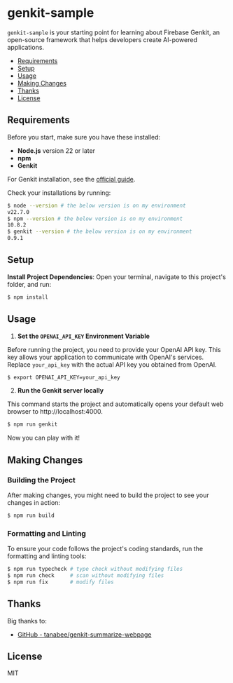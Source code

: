 # genkit-sample

`genkit-sample` is your starting point for learning about Firebase Genkit, an open-source framework that helps developers create AI-powered applications.

- [Requirements](#requirements)
- [Setup](#setup)
- [Usage](#usage)
- [Making Changes](#making-changes)
- [Thanks](#thanks)
- [License](#license)

## Requirements

Before you start, make sure you have these installed:

- **Node.js** version 22 or later
- **npm**
- **Genkit**

For Genkit installation, see the [official guide](https://firebase.google.com/docs/genkit/get-started).

Check your installations by running:

```bash
$ node --version # the below version is on my environment
v22.7.0
$ npm --version # the below version is on my environment
10.8.2
$ genkit --version # the below version is on my environment
0.9.1
```

## Setup

**Install Project Dependencies**: Open your terminal, navigate to this project's folder, and run:

```bash
$ npm install
```

## Usage

1. **Set the `OPENAI_API_KEY` Environment Variable**

Before running the project, you need to provide your OpenAI API key. This key allows your application to communicate with OpenAI's services. Replace `your_api_key` with the actual API key you obtained from OpenAI.

```bash
$ export OPENAI_API_KEY=your_api_key
```

2. **Run the Genkit server locally**

This command starts the project and automatically opens your default web browser to http://localhost:4000.

```bash
$ npm run genkit
```

Now you can play with it!

## Making Changes

### Building the Project

After making changes, you might need to build the project to see your changes in action:

```bash
$ npm run build
```

### Formatting and Linting

To ensure your code follows the project's coding standards, run the formatting and linting tools:

```bash
$ npm run typecheck # type check without modifying files
$ npm run check     # scan without modifying files
$ npm run fix       # modify files
```

## Thanks

Big thanks to:

- [GitHub - tanabee/genkit-summarize-webpage](https://github.com/tanabee/genkit-summarize-webpage)

## License

MIT
